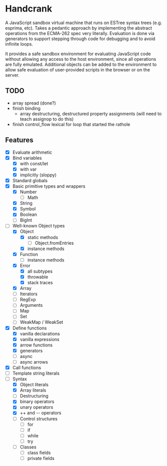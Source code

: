 # Handcrank

A JavaScript sandbox virtual machine that runs on ESTree syntax trees
(e.g. esprima, etc).  Takes a pedantic approach by implementing the
abstract operations from the ECMA-262 spec very literally.  Evaluation
is done via generators to support stepping through code for debugging
and to avoid infinite loops.

It provides a safe sandbox environment for evaluating JavaScript code
without allowing any access to the host environment, since all
operations are fully emulated.  Additional objects can be added to the
environment to allow safe evaluation of user-provided scripts in the
browser or on the server.

## TODO

- array spread (done?)
- finish binding
    - array destructuring, destructured property assignments
      (will need to teach assignop to do this)
- finish control_flow lexical for loop that started the rathole

## Features

- [x] Evaluate arithmetic
- [x] Bind variables
    - [x] with const/let
    - [x] with var
    - [x] implicitly (sloppy)
- [x] Standard globals
- [x] Basic primitive types and wrappers
    - [x] Number
        - [ ] Math
    - [x] String
    - [x] Symbol
    - [x] Boolean
    - [ ] BigInt
- [ ] Well-known Object types
    - [x] Object
        - [x] static methods
            - [ ] Object.fromEntries
        - [x] instance methods
    - [x] Function
        - [ ] instance methods
    - [x] Error
        - [x] all subtypes
        - [x] throwable
        - [x] stack traces
    - [x] Array
    - [ ] Iterators
    - [ ] RegExp
    - [ ] Arguments
    - [ ] Map
    - [ ] Set
    - [ ] WeakMap / WeakSet
- [x] Define functions
    - [x] vanilla declarations
    - [x] vanilla expressions
    - [x] arrow functions
    - [x] generators
    - [ ] async
    - [ ] async arrows
- [x] Call functions
- [ ] Template string literals
- [ ] Syntax
    - [x] Object literals
    - [x] Array literals
    - [ ] Destructuring
    - [x] binary operators
    - [x] unary operators
    - [x] ++ and -- operators
    - [ ] Control structures
        - [ ] for
        - [ ] if
        - [ ] while
        - [ ] try
    - [ ] Classes
        - [ ] class fields
        - [ ] private fields
